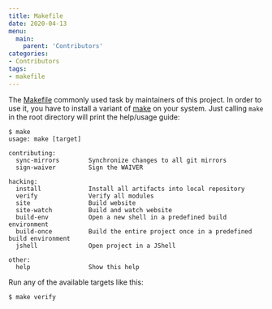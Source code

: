 ```yaml
---
title: Makefile
date: 2020-04-13
menu:
  main:
    parent: 'Contributors'
categories:
- Contributors
tags:
- makefile
---
```


The [Makefile](https://github.com/metio/krei/blob/master/Makefile) commonly used task by maintainers of this project. In order to use it, you have to install a variant of [make](https://en.wikipedia.org/wiki/Make_(software)) on your system. Just calling `make` in the root directory will print the help/usage guide:

```shell script
$ make
usage: make [target]

contributing:
  sync-mirrors        Synchronize changes to all git mirrors
  sign-waiver         Sign the WAIVER

hacking:
  install             Install all artifacts into local repository
  verify              Verify all modules
  site                Build website
  site-watch          Build and watch website
  build-env           Open a new shell in a predefined build environment
  build-once          Build the entire project once in a predefined build environment
  jshell              Open project in a JShell

other:
  help                Show this help
```

Run any of the available targets like this:

```shell script
$ make verify
```
